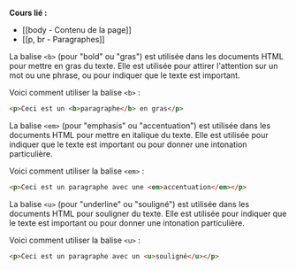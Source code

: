 **Cours lié :**
- [[body - Contenu de la page]]
- [[p, br - Paragraphes]]

La balise `<b>` (pour "bold" ou "gras") est utilisée dans les documents HTML pour mettre en gras du texte. Elle est utilisée pour attirer l'attention sur un mot ou une phrase, ou pour indiquer que le texte est important.

Voici comment utiliser la balise `<b>` :

```HTML
<p>Ceci est un <b>paragraphe</b> en gras</p>
```

La balise `<em>` (pour "emphasis" ou "accentuation") est utilisée dans les documents HTML pour mettre en italique du texte. Elle est utilisée pour indiquer que le texte est important ou pour donner une intonation particulière.

Voici comment utiliser la balise `<em>` :

```HTML
<p>Ceci est un paragraphe avec une <em>accentuation</em></p>
```

La balise `<u>` (pour "underline" ou "souligné") est utilisée dans les documents HTML pour souligner du texte. Elle est utilisée pour indiquer que le texte est important ou pour donner une intonation particulière.

Voici comment utiliser la balise `<u>` :

```HTML
<p>Ceci est un paragraphe avec un <u>souligné</u></p>
```
